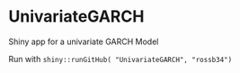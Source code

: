 UnivariateGARCH
===============

Shiny app for a univariate GARCH Model

Run with
`shiny::runGitHub( "UnivariateGARCH", "rossb34")`
